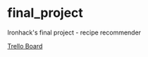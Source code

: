 # final_project
Ironhack's final project - recipe recommender

[Trello Board](https://trello.com/b/YjeBv569/final-project)
